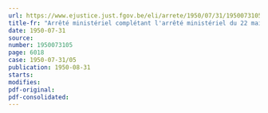 ```yaml
---
url: https://www.ejustice.just.fgov.be/eli/arrete/1950/07/31/1950073105/justel
title-fr: "Arrêté ministériel complétant l'arrêté ministériel du 22 mai 1950, fixant le montant des primes accordées aux industries produisant, à base de lait belge, certains fromages, poudres de lait et laits concentrés"
date: 1950-07-31
source:
number: 1950073105
page: 6018
case: 1950-07-31/05
publication: 1950-08-31
starts:
modifies:
pdf-original:
pdf-consolidated:
---
```


